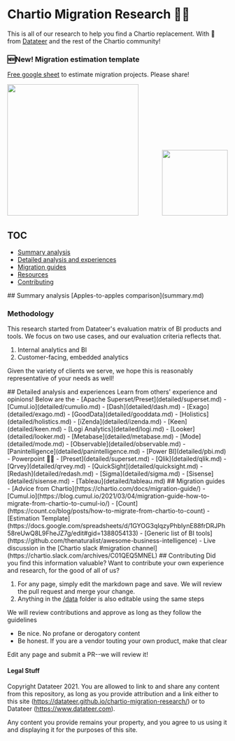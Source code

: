 # Chartio Migration Research 👋🚚

This is all of our research to help you find a Chartio replacement. With 💖 from [Datateer](https://www.datateer.com) and the rest of the Chartio community!

### 🆕New! Migration estimation template

[Free google sheet](https://docs.google.com/spreadsheets/d/1GYOG3qIqzyPhbIynE88frDRJPh58reUwQ8L9FheJZ7g/edit#gid=679753481) to estimate migration projects. Please share!

<p float="left">
  <a href="https://www.datateer.com"><img src="/chartio-migration-research/assets/chartio-logo.png" width="300" /></a>
  <img src="/chartio-migration-research/assets/datateer-logo.png" width="150" style="padding-left: 50px;" /> 
</p>

## TOC

- [Summary analysis](#summary)
- [Detailed analysis and experiences](#detailed)
- [Migration guides](#migration)
- [Resources](#resources)
- [Contributing](#contributing)

<a name="summary" />
## Summary analysis
[Apples-to-apples comparison](summary.md)

### Methodology

This research started from Datateer's evaluation matrix of BI products and tools. We focus on two use cases, and our evaluation criteria reflects that.

1. Internal analytics and BI
2. Customer-facing, embedded analytics

Given the variety of clients we serve, we hope this is reasonably representative of your needs as well!

<a name="detailed" />
## Detailed analysis and experiences
Learn from others' experience and opinions! Below are the 
- [Apache Superset/Preset](detailed/superset.md)
- [Cumul.io](detailed/cumulio.md)
- [Dash](detailed/dash.md)
- [Exago](detailed/exago.md)
- [GoodData](detailed/gooddata.md)
- [Holistics](detailed/holistics.md)
- [iZenda](detailed/izenda.md)
- [Keen](detailed/keen.md)
- [Logi Analytics](detailed/logi.md)
- [Looker](detailed/looker.md)
- [Metabase](detailed/metabase.md)
- [Mode](detailed/mode.md)
- [Observable](detailed/observable.md)
- [Panintelligence](detailed/panintelligence.md)
- [Power BI](detailed/pbi.md)
- Powerpoint 🤣🤣
- [Preset](detailed/superset.md)
- [Qlik](detailed/qlik.md)
- [Qrvey](detailed/qrvey.md)
- [QuickSight](detailed/quicksight.md)
- [Redash](detailed/redash.md)
- [Sigma](detailed/sigma.md)
- [Sisense](detailed/sisense.md)
- [Tableau](detailed/tableau.md)

<a name="migration" />
## Migration guides
- [Advice from Chartio](https://chartio.com/docs/migration-guide/)
- [Cumul.io](https://blog.cumul.io/2021/03/04/migration-guide-how-to-migrate-from-chartio-to-cumul-io/)
- [Count](https://count.co/blog/posts/how-to-migrate-from-chartio-to-count)

<a name="resources" />
- [Estimation Template](https://docs.google.com/spreadsheets/d/1GYOG3qIqzyPhbIynE88frDRJPh58reUwQ8L9FheJZ7g/edit#gid=1388054133)
- [Generic list of BI tools](https://github.com/thenaturalist/awesome-business-intelligence)
- Live discussion in the [Chartio slack #migration channel](https://chartio.slack.com/archives/C01QEQ5MNEL)

<a name="contributing" />
## Contributing
Did you find this information valuable? Want to contribute your own experience and research, for the good of all of us?

1. For any page, simply edit the markdown page and save. We will review the pull request and merge your change.
1. Anything in the [/data](/data/readme.md) folder is also editable using the same steps

We will review contributions and approve as long as they follow the guidelines

- Be nice. No profane or derogatory content
- Be honest. If you are a vendor touting your own product, make that clear

Edit any page and submit a PR--we will review it!

#### Legal Stuff

Copyright Datateer 2021. You are allowed to link to and share any content from this repository, as long as you provide attribution and a link either to this site (https://datateer.github.io/chartio-migration-research/) or to Datateer (https://www.datateer.com).

Any content you provide remains your property, and you agree to us using it and displaying it for the purposes of this site.
